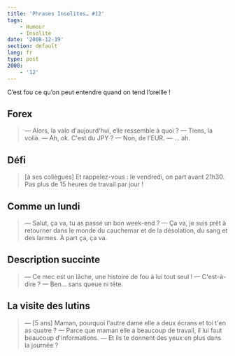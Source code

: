 ```yaml
---
title: 'Phrases Insolites… #12'
tags:
    - Humour
    - Insolite
date: '2008-12-19'
section: default
lang: fr
type: post
2008:
    - '12'
---
```


C’est fou ce qu’on peut entendre quand on tend l’oreille&nbsp;!

<!-- more -->

## Forex

> — Alors, la valo d'aujourd'hui, elle ressemble à quoi&nbsp;?
> — Tiens, la voilà.
> — Ah, ok. C'est du JPY&nbsp;?
> — Non, de l'EUR.
> — … ah.

## Défi

> [à ses collègues] Et rappelez-vous&nbsp;: le vendredi, on part avant 21h30\. Pas plus de 15 heures de travail par jour&nbsp;!

## Comme un lundi

> — Salut, ça va, tu as passé un bon week-end&nbsp;?
> — Ça va, je suis prêt à retourner dans le monde du cauchemar et de la désolation, du sang et des larmes. À part ça, ça va.

## Description succinte

> — Ce mec est un lâche, une histoire de fou à lui tout seul&nbsp;!
> — C'est-à-dire&nbsp;?
> — Ben… sans queue ni tête.

## La visite des lutins

> — [5 ans] Maman, pourquoi l'autre dame elle a deux écrans et toi t'en as quatre&nbsp;?
> — Parce que maman elle a beaucoup de travail, il lui faut beaucoup d'informations.
> — Et ils te donnent des yeux en plus dans la journée&nbsp;?
